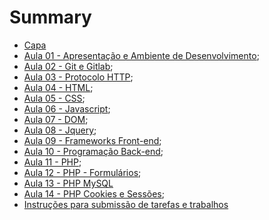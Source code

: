 # Summary

- [Capa](./00_capa.md)
- [Aula 01 - Apresentação e Ambiente de Desenvolvimento](./aula_01.md);
- [Aula 02 - Git e Gitlab](./aula_02_git.md);
- [Aula 03 - Protocolo HTTP](./aula_03_http.md);
- [Aula 04 - HTML](./aula_04_html.md);
- [Aula 05 - CSS](./aula_05_css.md);
- [Aula 06 - Javascript](./aula_06_js.md);
- [Aula 07 - DOM](./aula_07_dom.md);
- [Aula 08 - Jquery](./aula_08_jquery.md);
- [Aula 09 - Frameworks Front-end](./aula_09_frameworks_front_end.md); 
- [Aula 10 - Programação Back-end](./aula_10_back_end.md);
- [Aula 11 - PHP](./aula_11_php.md);
- [Aula 12 - PHP - Formulários](./aula_12_php.md);
- [Aula 13 - PHP MySQL](./aula_13_php_mysql.md)
- [Aula 14 - PHP Cookies e Sessões](./aula_14_cookies_session.md);
- [Instruções para submissão de tarefas e trabalhos](./instrucoes_submissao_tarefas_e_trabalhos.md)
